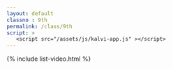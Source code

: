 ```yaml
---
layout: default
classno : 9th
permalink: /class/9th
script: >
   <script src="/assets/js/kalvi-app.js" ></script>
---
```


{% include list-video.html %}
